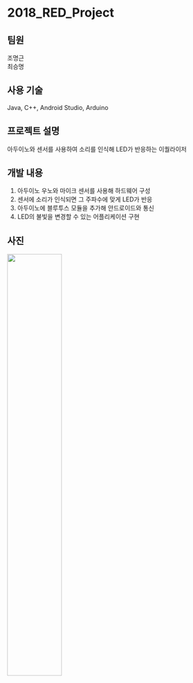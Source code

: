 # 2018_RED_Project

## 팀원   
조명근   
최승명   

## 사용 기술   
Java, C++, Android Studio, Arduino   

## 프로젝트 설명   
아두이노와 센서를 사용하여 소리를 인식해 LED가 반응하는 이퀄라이저   

## 개발 내용   
1. 아두이노 우노와 마이크 센서를 사용해 하드웨어 구성
2. 센서에 소리가 인식되면 그 주파수에 맞게 LED가 반응
3. 아두이노에 블루투스 모듈을 추가해 안드로이드와 통신
4. LED의 불빛을 변경할 수 있는 어플리케이션 구현

## 사진   
<img src="https://user-images.githubusercontent.com/45002556/85661156-5b199c00-b6f1-11ea-9db6-29d920da1765.png" width="50%">   
